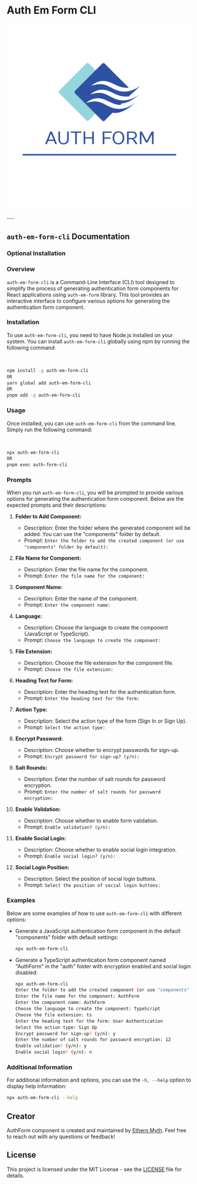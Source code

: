 # Auth Em Form CLI

<div align="center">

![Logo](./assets/logo/AuthForm.png)

</div>
---

## `auth-em-form-cli` Documentation

### Optional Installation

### Overview

`auth-em-form-cli` is a Command-Line Interface (CLI) tool designed to simplify the process of generating authentication form components for React applications using `auth-em-form` library. This tool provides an interactive interface to configure various options for generating the authentication form component.

### Installation

To use `auth-em-form-cli`, you need to have Node.js installed on your system. You can install `auth-em-form-cli` globally using npm by running the following command:

<br/>

```bash
npm install -g auth-em-form-cli
OR
yarn global add auth-em-form-cli
OR
pnpm add -g auth-em-form-cli
```

### Usage

Once installed, you can use `auth-em-form-cli` from the command line. Simply run the following command:

<br/>

```bash
npx auth-em-form-cli
OR
pnpm exec auth-form-cli
```

### Prompts

When you run `auth-em-form-cli`, you will be prompted to provide various options for generating the authentication form component. Below are the expected prompts and their descriptions:

1. **Folder to Add Component:**
   - Description: Enter the folder where the generated component will be added. You can use the "components" folder by default.
   - Prompt: `Enter the folder to add the created component (or use "components" folder by default):`

2. **File Name for Component:**
   - Description: Enter the file name for the component.
   - Prompt: `Enter the file name for the component:`

3. **Component Name:**
   - Description: Enter the name of the component.
   - Prompt: `Enter the component name:`

4. **Language:**
   - Description: Choose the language to create the component (JavaScript or TypeScript).
   - Prompt: `Choose the language to create the component:`

5. **File Extension:**
   - Description: Choose the file extension for the component file.
   - Prompt: `Choose the file extension:`

6. **Heading Text for Form:**
   - Description: Enter the heading text for the authentication form.
   - Prompt: `Enter the heading text for the form:`

7. **Action Type:**
   - Description: Select the action type of the form (Sign In or Sign Up).
   - Prompt: `Select the action type:`

8. **Encrypt Password:**
   - Description: Choose whether to encrypt passwords for sign-up.
   - Prompt: `Encrypt password for sign-up? (y/n):`

9. **Salt Rounds:**
   - Description: Enter the number of salt rounds for password encryption.
   - Prompt: `Enter the number of salt rounds for password encryption:`

10. **Enable Validation:**
    - Description: Choose whether to enable form validation.
    - Prompt: `Enable validation? (y/n):`

11. **Enable Social Login:**
    - Description: Choose whether to enable social login integration.
    - Prompt: `Enable social login? (y/n):`

12. **Social Login Position:**
    - Description: Select the position of social login buttons.
    - Prompt: `Select the position of social login buttons:`

### Examples

Below are some examples of how to use `auth-em-form-cli` with different options:

- Generate a JavaScript authentication form component in the default "components" folder with default settings:

  ```bash
  npx auth-em-form-cli
  ```

- Generate a TypeScript authentication form component named "AuthForm" in the "auth" folder with encryption enabled and social login disabled:

  ```bash
  npx auth-em-form-cli
  Enter the folder to add the created component (or use "components" folder by default): ./src/auth
  Enter the file name for the component: AuthForm
  Enter the component name: AuthForm
  Choose the language to create the component: TypeScript
  Choose the file extension: ts
  Enter the heading text for the form: User Authentication
  Select the action type: Sign Up
  Encrypt password for sign-up? (y/n): y
  Enter the number of salt rounds for password encryption: 12
  Enable validation? (y/n): y
  Enable social login? (y/n): n
  ```

### Additional Information

For additional information and options, you can use the `-h, --help` option to display help information:

```bash
npx auth-em-form-cli --help
```

## Creator

AuthForm component is created and maintained by [Ethern Myth](https://github.com/Ethern-Myth). Feel free to reach out with any questions or feedback!

## License

This project is licensed under the MIT License - see the [LICENSE](LICENSE) file for details.

